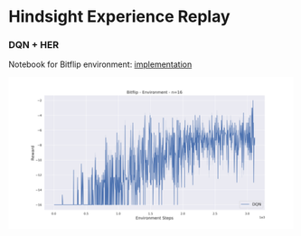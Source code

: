 # Hindsight Experience Replay

### DQN + HER 
Notebook for Bitflip environment: [implementation](https://github.com/BY571/Hindsight-Experience-Replay/blob/master/DQN%2BHER.ipynb)

![DQN-HER](/imgs/DQN-Bitflip.png)
